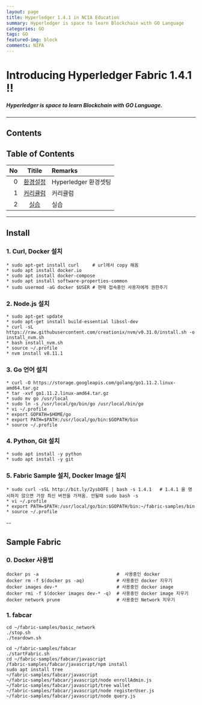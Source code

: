 ```yaml
---
layout: page
title: Hyperledger 1.4.1 in NCIA Education
summary: Hyperledger is space to learn Blockchain with GO Language
categories: GO
tags: GO
featured-img: block
comments: NIPA
---
```


# Introducing Hyperledger Fabric 1.4.1 !!

#####  Hyperledger is space to learn Blockchain with GO Language.

---

## Contents

## Table of Contents

|No|Titile|Remarks|
|--:|:-:|:--|
|0|[환경설정](#install)|Hyperledger 환경셋팅|
|1|[커리큘럼](#Syllabus)|커리큘럼 |
|2|[실습](#Practice)|실습|

---

## Install

### 1. Curl, Docker 설치
```shell
* sudo apt-get install curl     # url에서 copy 해옴
* sudo apt install docker.io
* sudo apt install docker-compose
* sudo apt install software-properties-common
* sudo usermod -aG docker $USER # 현재 접속중인 사용자에게 권한주기
```

### 2. Node.js 설치
```shell
* sudo apt-get update
* sudo apt-get install build-essential libssl-dev
* curl -sL https://raw.githubusercontent.com/creationix/nvm/v0.31.0/install.sh -o install_nvm.sh
* bash install_nvm.sh
* source ~/.profile
* nvm install v8.11.1
```

### 3. Go 언어 설치
```shell
* curl -O https://storage.googleapis.com/golang/go1.11.2.linux-amd64.tar.gz
* tar -xvf go1.11.2.linux-amd64.tar.gz
* sudo mv go /usr/local
* sudo ln -s /usr/local/go/bin/go /usr/local/bin/go
* vi ~/.profile
* export GOPATH=$HOME/go
* export PATH=$PATH:/usr/local/go/bin:$GOPATH/bin
* source ~/.profile
```
### 4. Python, Git 설치
```shell
* sudo apt install -y python
* sudo apt install -y git
```

### 5. Fabric Sample 설치, Docker Image 설치
```shell
* sudo curl -sSL http://bit.ly/2ysbOFE | bash -s 1.4.1   # 1.4.1 을 명시하지 않으면 가장 최신 버전을 가져옴. 안될때 sudo bash -s
* vi ~/.profile
* export PATH=$PATH:/usr/local/go/bin:$GOPATH/bin:~/fabric-samples/bin
* source ~/.profile
```

--

## Sample Fabric

### 0. Docker 사용법

```shell
docker ps -a                             #  사용중인 docker
docker rm -f $(docker ps -aq)            # 사용중인 docker 지우기
docker images dev-*                      # 사용중인 docker image
docker rmi -f $(docker images dev-* -q)  # 사용중인 docker image 지우기
docker network prune                     # 사용중인 Network 지우기
```

### 1. fabcar

```shell
cd ~/fabric-samples/basic_network
./stop.sh
./teardown.sh

cd ~/fabric-samples/fabcar
./startFabric.sh
cd ~/fabric-samples/fabcar/javascript
/fabric-samples/fabcar/javascript/npm install
sudo apt install tree
~/fabric-samples/fabcar/javascript
~/fabric-samples/fabcar/javascript/node enrollAdmin.js
~/fabric-samples/fabcar/javascript/tree wallet
~/fabric-samples/fabcar/javascript/node registerUser.js
~/fabric-samples/fabcar/javascript/node query.js
```


